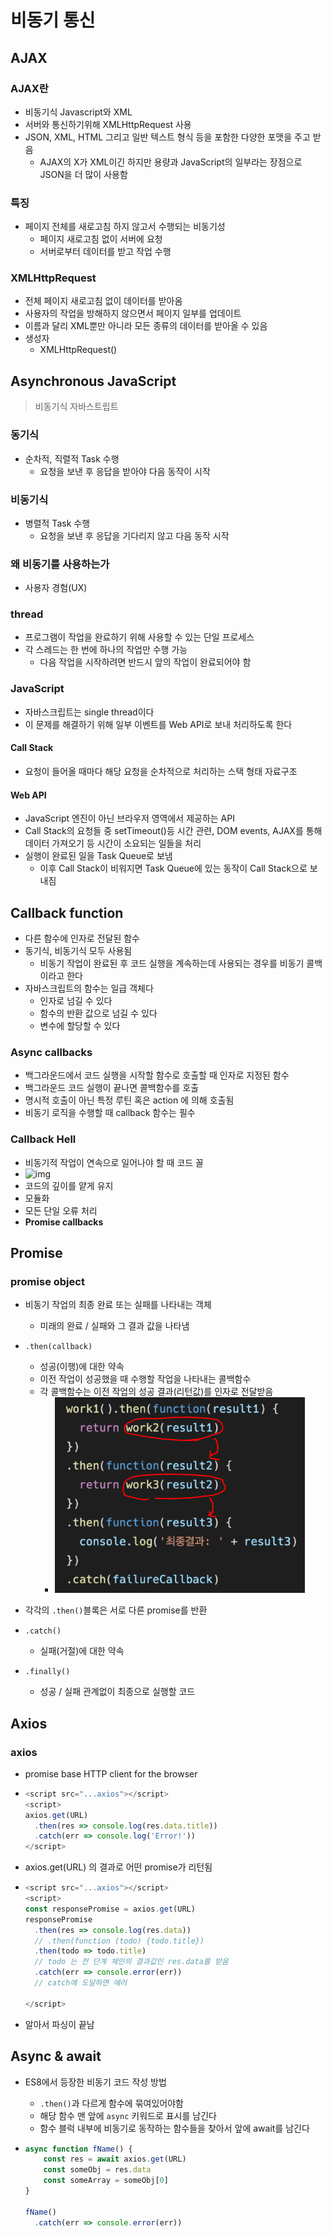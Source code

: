 # 비동기 통신

## AJAX

### AJAX란

* 비동기식 Javascript와 XML
* 서버와 통신하기위해 XMLHttpRequest 사용
* JSON, XML, HTML 그리고 일반 텍스트 형식 등을 포함한 다양한 포맷을 주고 받음
  * AJAX의 X가 XML이긴 하지만 용량과 JavaScript의 일부라는 장점으로 JSON을 더 많이 사용함

### 특징

* 페이지 전체를 새로고침 하지 않고서 수행되는 비동기성
  * 페이지 새로고침 없이 서버에 요청
  * 서버로부터 데이터를 받고 작업 수행

### XMLHttpRequest

* 전체 페이지 새로고침 없이 데이터를 받아옴
* 사용자의 작업을 방해하지 않으면서 페이지 일부를 업데이트
* 이름과 달리 XML뿐만 아니라 모든 종류의 데이터를 받아올 수 있음
* 생성자
  * XMLHttpRequest()



## Asynchronous JavaScript

> 비동기식 자바스트립트

### 동기식

* 순차적, 직렬적 Task 수행
  * 요청을 보낸 후 응답을 받아야 다음 동작이 시작

### 비동기식

* 병렬적 Task 수행
  * 요청을 보낸 후 응답을 기다리지 않고 다음 동작 시작

### 왜 비동기를 사용하는가

* 사용자 경험(UX)

### thread

* 프로그램이 작업을 완료하기 위해 사용할 수 있는 단일 프로세스
* 각 스레드는 한 번에 하나의 작업만 수행 가능
  * 다음 작업을 시작하려면 반드시 앞의 작업이 완료되어야 함

### JavaScript

* 자바스크립트는 single thread이다
* 이 문제를 해결하기 위해 일부 이벤트를 Web API로 보내 처리하도록 한다

#### Call Stack

* 요청이 들어올 때마다 해당 요청을 순차적으로 처리하는 스택 형태 자료구조

#### Web API

* JavaScript 엔진이 아닌 브라우저 영역에서 제공하는 API
* Call Stack의 요청들 중 setTimeout()등 시간 관련, DOM events, AJAX를 통해 데이터 가져오기 등 시간이 소요되는 일들을 처리
* 실행이 완료된 일을 Task Queue로 보냄
  * 이후 Call Stack이 비워지면 Task Queue에 있는 동작이 Call Stack으로 보내짐



## Callback function

* 다른 함수에 인자로 전달된 함수
* 동기식, 비동기식 모두 사용됨
  * 비동기 작업이 완료된 후 코드 실행을 계속하는데 사용되는 경우를 비동기 콜백이라고 한다
* 자바스크립트의 함수는 일급 객체다
  * 인자로 넘길 수 있다
  * 함수의 반환 값으로 넘길 수 있다
  * 변수에 할당할 수 있다

### Async callbacks

* 백그라운드에서 코드 실행을 시작할 함수로 호출할 때 인자로 지정된 함수
* 백그라운드 코드 실행이 끝나면 콜백함수를 호출
* 명시적 호출이 아닌 특정 루틴 혹은 action 에 의해 호출됨
* 비동기 로직을 수행할 때 callback 함수는 필수

### Callback Hell

* 비동기적 작업이 연속으로 일어나야 할 때 코드 꼴
* ![img](https://miro.medium.com/max/721/0*C0iEvjGNPURJcqrI.jpeg)
* 코드의 깊이를 얕게 유지
* 모듈화
* 모든 단일 오류 처리
* **Promise callbacks**



## Promise

### promise object

* 비동기 작업의 최종 완료 또는 실패를 나타내는 객체
  * 미래의 완료 / 실패와 그 결과 값을 나타냄
* `.then(callback)`
  * 성공(이행)에 대한 약속
  * 이전 작업이 성공했을 때 수행할 작업을 나타내는 콜백함수
  * 각 콜백함수는 이전 작업의 성공 결과(리턴값)를 인자로 전달받음
    * ![image-20220502144734867](README.assets/image-20220502144734867.png)

* 각각의 `.then()`블록은 서로 다른 promise를 반환

* `.catch()`
  * 실패(거절)에 대한 약속
* `.finally()`
  * 성공 / 실패 관계없이 최종으로 실행할 코드



## Axios

### axios

* promise base HTTP client for the browser

* ```javascript
  <script src="...axios"></script>
  <script>
  axios.get(URL)
  	.then(res => console.log(res.data.title))
  	.catch(err => console.log('Error!'))
  </script>
  ```

* axios.get(URL) 의 결과로 어떤 promise가 리턴됨

* ```javascript
  <script src="...axios"></script>
  <script>
  const responsePromise = axios.get(URL)
  responsePromise
  	.then(res => console.log(res.data))
  	// .then(function (todo) {todo.title})
  	.then(todo => todo.title)
  	// todo 는 전 단계 체인의 결과값인 res.data를 받음
  	.catch(err => console.error(err))
  	// catch에 도달하면 에러
  	
  </script>
  ```

* 알아서 파싱이 끝남



## Async & await

* ES8에서 등장한 비동기 코드 작성 방법

  * `.then()`과 다르게 함수에 묶여있어야함
  * 해당 함수 맨 앞에 `async` 키워드로 표시를 남긴다
  * 함수 블럭 내부에 비동기로 동작하는 함수들을 찾아서 앞에 await를 남긴다

* ```javascript
  async function fName() {
      const res = await axios.get(URL)
      const someObj = res.data
      const someArray = someObj[0]
  }
  
  fName()
  	.catch(err => console.error(err))
  ```

